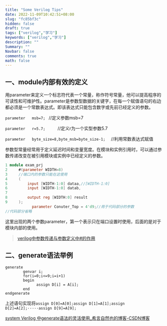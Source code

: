 ```yaml
---
title: "Some Verilog Tips"
date: 2022-11-09T10:42:51+08:00
slug: "fc85bf3c"
hidden: false
draft: true
tags: ["verilog","学习"]
keywords: ["verilog","学习"]
description: ""
Summary: ""
Navbar: false
comments: true
math: false
---
```




<!--more-->

## **一、module内部有效的定义**

用parameter来定义一个标志符代表一个常量，称作符号常量，他可以提高程序的可读性和可维护性。parameter是参数型数据的关键字，在每一个赋值语句的右边都必须是一个常数表达式。即该表达式只能包含数字或先前已经定义的参数。

`parameter   msb=7; `        //定义参数msb=7

`parameter   r=5.7;     `     //定义r为一个实型参数5.7

`parameter   byte_size=8,byte_msb=byte_size-1;  `   //利用常数表达式赋值

参数型常量经常用于定义延迟时间和变量宽度。在模块和实例引用时，可以通过参数传递改变在被引用模块或实例中已经定义的参数。

```verilog
1 module exam_prj
2     #(parameter WIDTH=8) 
3     //端口内的参数只能在这使用 
4     (
5         input [WIDTH-1:0] dataa,//[WIDTH-1:0]
6         input [WIDTH-1:0] datab,
7 
8         output reg [WIDTH:0] result
9     ); 
			parameter Conuter_Top = 4'd9;//用于代码部分的参数
//代码部分省略
```

  这里出现的两个参数parameter，第一个表示只在端口设置时使用，后面的是对于模块内部的使用。

> [verilog中参数传递与参数定义中#的作用](https://www.cnblogs.com/uiojhi/p/7844879.html)

## 二、generate语法举例

    generate
            genvar i;
            for(i=0;i<=9;i=i+1) 
            begin
                  assign D[i] = A[i];
            end
    endgenerate

上述语句实现将`assign D[0]=A[0];assign D[1]=A[1];assign D[2]=A[2];·····assign D[9]=A[9];`

[system Verilog 中generate语法的灵活使用_希言自然也的博客-CSDN博客](https://blog.csdn.net/yindq1220/article/details/123510892)
